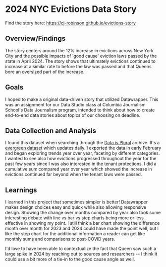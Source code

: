 # 2024 NYC Evictions Data Story

Find the story here: https://cj-robinson.github.io/evictions-story

Overview/Findings
--
The story centers around the 12% increase in evictions across New York City and the possible impacts of 'good cause' eviction laws passed by the state in April 2024. The story shows that ultimately evictions continued to increase at a similar rate to before the law was passed and that Queens bore an oversized part of the increase. 

Goals
--
I hoped to make a original data-driven story that utilized Datawrapper. This was an assignment for our Data Studio class at Columbia Journalism School's Data Journalism program, intended to think about how to create end-to-end data stories about topics of our choosing on deadline.

Data Collection and Analysis
--
I found this dataset when searching through the [Data is Plural](https://www.data-is-plural.com/) archive. It's a [evergreen dataset](https://data.cityofnewyork.us/City-Government/Evictions/6z8x-wfk4/about_data) which updates daily. I exported the data in early February and began exploring trends year over year, faceting by different categories. I wanted to see also how evictions progressed throughout the year for the past few years since I was also interested in the tenant protections. I did a cumulative sum compared year over year which showed the increase in evictions continued far beyond when the tenant laws were passed. 

Learnings
--
I learned in this project that sometimes simpler is better! Datawrapper makes design choices easy and quick while also allowing responsive design. Showing the change over months compared by year also took some interesting debate with line vs bar vs step charts being more or less effective in showing my point. I still think a bar chart showing the difference month over month for 2023 and 2024 could have made the point well, but I like the step chart for the additional information a reader can get like monthly sums and comparisons to post-COVID years.

I'd love to have been able to contextualize the fact that Queen saw such a large spike in 2024 by reaching out to sources and researchers -- I think it could use a bit more of a tie-in to the good cause angle as well. 

